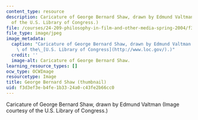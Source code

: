 ```yaml
---
content_type: resource
description: Caricature of George Bernard Shaw, drawn by Edmund Valtman (Image courtesy
  of the U.S. Library of Congress.)
file: /courses/24-209-philosophy-in-film-and-other-media-spring-2004/f3d3ef3eb4fe1b3324a0c43fe2b66cc0_24-209s04-th.jpg
file_type: image/jpeg
image_metadata:
  caption: "Caricature of George Bernard Shaw, drawn by Edmund Valtman (Image courtesy\
    \ of the\_[U.S. Library of Congress](http://www.loc.gov/).)"
  credit: ''
  image-alt: Caricature of George Bernard Shaw.
learning_resource_types: []
ocw_type: OCWImage
resourcetype: Image
title: George Bernard Shaw (thumbnail)
uid: f3d3ef3e-b4fe-1b33-24a0-c43fe2b66cc0
---
```

Caricature of George Bernard Shaw, drawn by Edmund Valtman (Image courtesy of the U.S. Library of Congress.)


